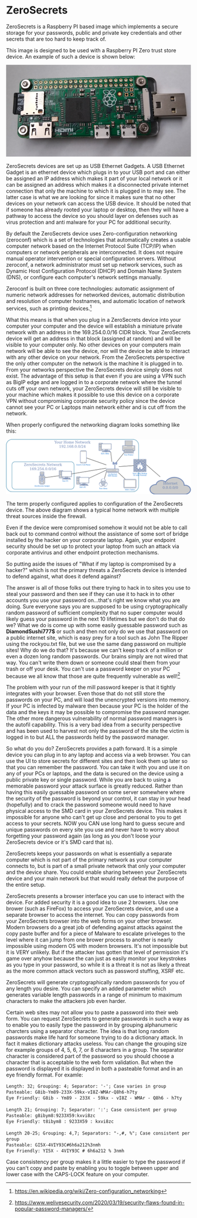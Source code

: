 # ZeroSecrets 
ZeroSecrets is a Raspberry PI based image which implements a secure storage for your passwords, public and private key credentials and other secrets that 
are too hard to keep track of.

This image is designed to be used with a Raspberry PI Zero trust store device.  An example of such a device is shown below:

![Trust Store Device Picture](/doc/images/ZeroSecrets-Device.png)

ZeroSecrets devices are set up as USB Ethernet Gadgets.  A USB Ethernet Gadget is an ethernet device which plugs in to your USB port and can either be assigned an IP address which makes it part of your local network or it can be assigned an address which makes it a disconnected private internet connection that only the machine to which it is plugged in to may see.  The latter case is what we are looking for since it makes sure that no other devices on your network can access the USB device.  It should be noted that if someone has already rooted your laptop or desktop, then they will have a pathway to access the device so you should layer on defenses such as virus protection and anti malware for your PC for additional security.

By default the ZeroSecrets device uses Zero-configuration networking (zeroconf) which is a set of technologies that automatically creates a usable computer network based on the Internet Protocol Suite (TCP/IP) when computers or network peripherals are interconnected. It does not require manual operator intervention or special configuration servers. Without zeroconf, a network administrator must set up network services, such as Dynamic Host Configuration Protocol (DHCP) and Domain Name System (DNS), or configure each computer's network settings manually.

Zeroconf is built on three core technologies: automatic assignment of numeric network addresses for networked devices, automatic distribution and resolution of computer hostnames, and automatic location of network services, such as printing devices.[^1] 

What this means is that when you plug in a ZeroSecrets device into your computer your computer and the device will establish a miniature private network with an address in the 169.254.0.0/16 CIDR block.  Your ZeroSecrets device will get an address in that block (assigned at random) and will be visible to your computer only.  No other devices on your computers main network will be able to see the device, nor will the device be able to interact with any other device on your network.  From the ZeroSecrets perspective the only other computer on the network is the machine it is plugged in to.  From your networks perspective the ZeroSecrets device simply does not exist.  The advantage of this setup is that even if you are using a VPN such as BigIP edge and are logged in to a corporate network where the tunnel cuts off your own network, your ZeroSecrets device will still be visible to your machine which makes it possible to use this device on a corporate VPN without compromising corporate security policy since the device cannot see your PC or Laptops main network either and is cut off from the network. 

When properly configured the networking diagram looks something like this:

![Zero Secrets Network Diagram](/doc/images/ZeroSecretsNetworkDiagram.png)

The term properly configured applies to configuration of the ZeroSecrets device.  The above diagram shows a typical home network with multiple threat sources inside the firewall.

Even if the device were compromised somehow it would not be able to call back out to command control without the assistance of some sort of bridge installed by the hacker on your corporate laptop. Again, your endpoint security should be set up to protect your laptop from such an attack via corporate antivirus and other endpoint protection mechanisms.

So putting aside the issues of "What if my laptop is compromised by a hacker?" which is not the primary threats a ZeroSecrets device is intended to defend against, what does it defend against?

The answer is all of those folks out there trying to hack in to sites you use to steal your password and then see if they can use it to hack in to other accounts you use your password on...that's right we know what you are doing.  Sure everyone says you are supposed to be using cryptographically random password of sufficient complexity that no super computer would likely guess your password in the next 10 lifetimes but we don't do that do we?  What we do is come up with some easily guessable password such as **DiamondSushi777$** or such and then not only do we use that password on a public internet site, which is easy prey for a tool such as John The Ripper using the rockyou.txt file, but we use the same dang password on multiple sites!  Why do we do that?  It's because we can't keep track of a million or even a dozen long random passwords.  Our brains simply are not wired that way.  You can't write them down or someone could steal them from your trash or off your desk. You can't use a password keeper on your PC because we all know that those are quite frequently vulnerable as well![^2] 

The problem with your run of the mill password keeper is that it tightly integrates with your browser.  Even those that do not still store the passwords on your PC, and will load the unencrypted versions into memory.  If your PC is infected by malware then because your PC is the holder of the data and the keys it may be possible to compromise the password manager.  The other more dangerous vulnerability of normal password managers is the autofil capability.  This is a very bad idea from a security perspective and has been used to harvest not only the password of the site the victim is logged in to but ALL the passwords held by the password manager.  

So what do you do?  ZeroSecrets provides a path forward.  It is a simple device you can plug in to any laptop and access via a web browser.  You can use the UI to store secrets for different sites and then look them up later so that you can remember the password.  You can take it with you and use it on any of your PCs or laptops, and the data is secured on the device using a public private key or single password.  While you are back to using a memorable password your attack surface is greatly reduced.  Rather than having this easily guessable password on some server somewhere where the security of the password is beyond your control, it can stay in your head (hopefully) and to crack the password someone would need to have physical access to the SMD card in your ZeroSecrets device.  This makes it impossible for anyone who can't get up close and personal to you to get access to your secrets.  NOW you CAN use long hard to guess secure and unique passwords on every site you use and never have to worry about forgetting your password again (as long as you don't loose your ZeroSecrets device or it's SMD card that is).

ZeroSecrets keeps your passwords on what is essentially a separate computer which is not part of the primary network as your computer connects to, but is part of a small private network that only your computer and the device share.  You could enable sharing between your ZeroSecrets device and your main network but that would really defeat the purpose of the entire setup. 

ZeroSecrets presents a browser interface you can use to interact with the device.  For added security it is a good idea to use 2 browsers.  Use one brower (such as FireFox) to access your ZeroSecrets device, and use a separate browser to access the internet.  You can copy passwords from your ZeroSecrets browser into the web forms on your other browser.  Modern browsers do a great job of defending against attacks against the copy paste buffer and for a piece of Malware to escalate priveleges to the level where it can jump from one brower process to another is nearly impossible using modern OS with modern browsers.  It's not impossible but it is VERY unlikely.  But if the attacker has gotten that level of permission it's game over anyhow because the can just as easily monitor your keystrokes as you type in your password, so while it is a threat it is not as likely a threat as the more common attack vectors such as password stuffing, XSRF etc.

ZeroSecrets will generate cryptographically random passwords for you of any length you desire.  You can specify an added parameter which generates variable length passwords in a range of minimum to maximum characters to make the attackers job even harder.

Certain web sites may not allow you to paste a password into their web form.  You can request ZeroSecrets to generate passwords in such a way as to enable you to easily type the password in by grouping alphanumeric charcters using a separator character.  The idea is that long random passwords make life hard for someone trying to do a dictionary attack.  In fact it makes dictionary attacks useless. You can change the grouping size for example groups of 4, 5, 6, 7, or 8 characters in a group.  The separator character is considered part of the password so you should choose a character that is acceptable to the web form validation. But when the password is displayed it is displayed in both a pasteable format and in an eye friendly format.  For examle:

    Length: 32; Grouping: 4; Separator: '-'; Case varies in group
    Pasteable: G8ib-Ym89-233X-59kx-vI8Z-WMAr-Q8h6-h7ty
    Eye Friendly: G8ib - Ym89 - 233X - 59kx - vI8Z - WMAr - Q8h6 - h7ty
    
    Length 21; Grouping: 7; Separator: ':'; Case consistent per group
    Pasteable: g8ibym8:9233X59:kxvi8zc
    Eye Friendly: t8ibym8 : 9233X59 : kxvi8zc
    
    Length 20-25; Grouping: 4,7; Separators: "-,#, %"; Case consistent per group
    Pasteable: GI5X-4VIY93C#6h6a212%3nmh
    Eye Friendly: YI5X - 4VIY93C # 6h6a212 % 3nmh
    
Case consistency per group makes it a little easier to type the password if you can't copy and paste by enabling you to toggle between upper and lower case with the CAPS-LOCK feature on your computer.
    

[^1]: https://en.wikipedia.org/wiki/Zero-configuration_networking
[^2]: https://www.welivesecurity.com/2020/03/19/security-flaws-found-in-popular-password-managers/
